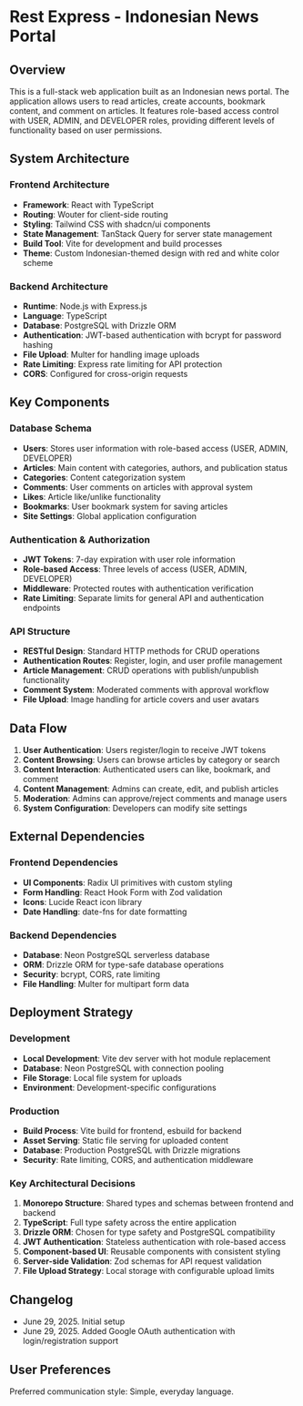 # Rest Express - Indonesian News Portal

## Overview

This is a full-stack web application built as an Indonesian news portal. The application allows users to read articles, create accounts, bookmark content, and comment on articles. It features role-based access control with USER, ADMIN, and DEVELOPER roles, providing different levels of functionality based on user permissions.

## System Architecture

### Frontend Architecture
- **Framework**: React with TypeScript
- **Routing**: Wouter for client-side routing
- **Styling**: Tailwind CSS with shadcn/ui components
- **State Management**: TanStack Query for server state management
- **Build Tool**: Vite for development and build processes
- **Theme**: Custom Indonesian-themed design with red and white color scheme

### Backend Architecture
- **Runtime**: Node.js with Express.js
- **Language**: TypeScript
- **Database**: PostgreSQL with Drizzle ORM
- **Authentication**: JWT-based authentication with bcrypt for password hashing
- **File Upload**: Multer for handling image uploads
- **Rate Limiting**: Express rate limiting for API protection
- **CORS**: Configured for cross-origin requests

## Key Components

### Database Schema
- **Users**: Stores user information with role-based access (USER, ADMIN, DEVELOPER)
- **Articles**: Main content with categories, authors, and publication status
- **Categories**: Content categorization system
- **Comments**: User comments on articles with approval system
- **Likes**: Article like/unlike functionality
- **Bookmarks**: User bookmark system for saving articles
- **Site Settings**: Global application configuration

### Authentication & Authorization
- **JWT Tokens**: 7-day expiration with user role information
- **Role-based Access**: Three levels of access (USER, ADMIN, DEVELOPER)
- **Middleware**: Protected routes with authentication verification
- **Rate Limiting**: Separate limits for general API and authentication endpoints

### API Structure
- **RESTful Design**: Standard HTTP methods for CRUD operations
- **Authentication Routes**: Register, login, and user profile management
- **Article Management**: CRUD operations with publish/unpublish functionality
- **Comment System**: Moderated comments with approval workflow
- **File Upload**: Image handling for article covers and user avatars

## Data Flow

1. **User Authentication**: Users register/login to receive JWT tokens
2. **Content Browsing**: Users can browse articles by category or search
3. **Content Interaction**: Authenticated users can like, bookmark, and comment
4. **Content Management**: Admins can create, edit, and publish articles
5. **Moderation**: Admins can approve/reject comments and manage users
6. **System Configuration**: Developers can modify site settings

## External Dependencies

### Frontend Dependencies
- **UI Components**: Radix UI primitives with custom styling
- **Form Handling**: React Hook Form with Zod validation
- **Icons**: Lucide React icon library
- **Date Handling**: date-fns for date formatting

### Backend Dependencies
- **Database**: Neon PostgreSQL serverless database
- **ORM**: Drizzle ORM for type-safe database operations
- **Security**: bcrypt, CORS, rate limiting
- **File Handling**: Multer for multipart form data

## Deployment Strategy

### Development
- **Local Development**: Vite dev server with hot module replacement
- **Database**: Neon PostgreSQL with connection pooling
- **File Storage**: Local file system for uploads
- **Environment**: Development-specific configurations

### Production
- **Build Process**: Vite build for frontend, esbuild for backend
- **Asset Serving**: Static file serving for uploaded content
- **Database**: Production PostgreSQL with Drizzle migrations
- **Security**: Rate limiting, CORS, and authentication middleware

### Key Architectural Decisions

1. **Monorepo Structure**: Shared types and schemas between frontend and backend
2. **TypeScript**: Full type safety across the entire application
3. **Drizzle ORM**: Chosen for type safety and PostgreSQL compatibility
4. **JWT Authentication**: Stateless authentication with role-based access
5. **Component-based UI**: Reusable components with consistent styling
6. **Server-side Validation**: Zod schemas for API request validation
7. **File Upload Strategy**: Local storage with configurable upload limits

## Changelog
- June 29, 2025. Initial setup
- June 29, 2025. Added Google OAuth authentication with login/registration support

## User Preferences

Preferred communication style: Simple, everyday language.